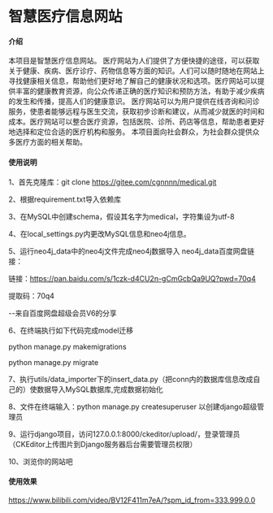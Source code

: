 # 智慧医疗信息网站

#### 介绍
本项目是智慧医疗信息网站。 医疗网站为人们提供了方便快捷的途径，可以获取关于健康、疾病、医疗诊疗、药物信息等方面的知识。人们可以随时随地在网站上寻找健康相关信息，帮助他们更好地了解自己的健康状况和选项。医疗网站可以提供丰富的健康教育资源，向公众传递正确的医疗知识和预防方法，有助于减少疾病的发生和传播，提高人们的健康意识。 医疗网站可以为用户提供在线咨询和问诊服务，使患者能够远程与医生交流，获取初步诊断和建议，从而减少就医的时间和成本。医疗网站可以整合医疗资源，包括医院、诊所、药店等信息，帮助患者更好地选择和定位合适的医疗机构和服务。
本项目面向社会群众，为社会群众提供众多医疗方面的相关帮助。
#### 使用说明

1、首先克隆库：git clone https://gitee.com/cgnnnn/medical.git  

2、根据requirement.txt导入依赖库

3、在MySQL中创建schema，假设其名字为medical，字符集设为utf-8

4、在local_settings.py内更改MySQL信息和neo4j信息。

5、运行neo4j_data中的neo4j文件完成neo4j数据导入
neo4j_data百度网盘链接：

链接：https://pan.baidu.com/s/1czk-d4CU2n-gCmGcbQa9UQ?pwd=70q4 

提取码：70q4 

--来自百度网盘超级会员V6的分享

6、在终端执行如下代码完成model迁移

python manage.py makemigrations

python manage.py migrate

7、执行utils/data_importer下的insert_data.py（把conn内的数据库信息改成自己的）使数据导入MySQL数据库,完成数据初始化

8、文件在终端输入：python manage.py createsuperuser 以创建django超级管理员

9、运行django项目，访问127.0.0.1:8000/ckeditor/upload/，登录管理员（CKEditor上传图片到Django服务器后台需要管理员权限）

10、浏览你的网站吧

#### 使用效果
https://www.bilibili.com/video/BV12F411m7eA/?spm_id_from=333.999.0.0
